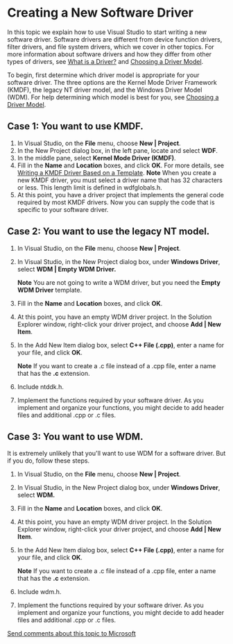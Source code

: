 Creating a New Software Driver
========================================================================================

In this topic we explain how to use Visual Studio to start writing a new software driver. Software drivers are different from device function drivers, filter drivers, and file system drivers, which we cover in other topics. For more information about software drivers and how they differ from other types of drivers, see [What is a Driver?](https://msdn.microsoft.com/en-us/Library/Windows/Hardware/Ff554678) and [Choosing a Driver Model](https://msdn.microsoft.com/en-us/Library/Windows/Hardware/Ff554652).

To begin, first determine which driver model is appropriate for your software driver. The three options are the Kernel Mode Driver Framework (KMDF), the legacy NT driver model, and the Windows Driver Model (WDM). For help determining which model is best for you, see [Choosing a Driver Model](https://msdn.microsoft.com/en-us/Library/Windows/Hardware/Ff554652).

<span id="Case_1__You_want_to_use_KMDF."></span><span id="case_1__you_want_to_use_kmdf."></span><span id="CASE_1__YOU_WANT_TO_USE_KMDF."></span>Case 1: You want to use KMDF.
-----------------------------------------------------------------------------------------------------------------------------------------------------------------------------

1.  In Visual Studio, on the **File** menu, choose **New | Project**.
2.  In the New Project dialog box, in the left pane, locate and select **WDF**.
3.  In the middle pane, select **Kernel Mode Driver (KMDF)**.
4.  Fill in the **Name** and **Location** boxes, and click **OK**. For more details, see [Writing a KMDF Driver Based on a Template](https://msdn.microsoft.com/en-us/Library/Windows/Hardware/Hh439654).
    **Note**  When you create a new KMDF driver, you must select a driver name that has 32 characters or less. This length limit is defined in wdfglobals.h.
5.  At this point, you have a driver project that implements the general code required by most KMDF drivers. Now you can supply the code that is specific to your software driver.

<span id="Case_2__You_want_to_use_the_legacy_NT_model."></span><span id="case_2__you_want_to_use_the_legacy_nt_model."></span><span id="CASE_2__YOU_WANT_TO_USE_THE_LEGACY_NT_MODEL."></span>Case 2: You want to use the legacy NT model.
-----------------------------------------------------------------------------------------------------------------------------------------------------------------------------------------------------------------------------------------

1.  In Visual Studio, on the **File** menu, choose **New | Project**.
2.  In Visual Studio, in the New Project dialog box, under **Windows Driver**, select **WDM | Empty WDM Driver.**

    **Note**  You are not going to write a WDM driver, but you need the **Empty WDM Driver** template.
3.  Fill in the **Name** and **Location** boxes, and click **OK**.
4.  At this point, you have an empty WDM driver project. In the Solution Explorer window, right-click your driver project, and choose **Add | New Item**.
5.  In the Add New Item dialog box, select **C++ File (.cpp)**, enter a name for your file, and click **OK**.

    **Note**  If you want to create a .c file instead of a .cpp file, enter a name that has the **.c** extension.
6.  Include ntddk.h.
7.  Implement the functions required by your software driver. As you implement and organize your functions, you might decide to add header files and additional .cpp or .c files.

<span id="Case_3__You_want_to_use_WDM."></span><span id="case_3__you_want_to_use_wdm."></span><span id="CASE_3__YOU_WANT_TO_USE_WDM."></span>Case 3: You want to use WDM.
-------------------------------------------------------------------------------------------------------------------------------------------------------------------------

It is extremely unlikely that you'll want to use WDM for a software driver. But if you do, follow these steps.

1.  In Visual Studio, on the **File** menu, choose **New | Project**.
2.  In Visual Studio, in the New Project dialog box, under **Windows Driver**, select **WDM.**
3.  Fill in the **Name** and **Location** boxes, and click **OK**.
4.  At this point, you have an empty WDM driver project. In the Solution Explorer window, right-click your driver project, and choose **Add | New Item**.
5.  In the Add New Item dialog box, select **C++ File (.cpp)**, enter a name for your file, and click **OK**.

    **Note**  If you want to create a .c file instead of a .cpp file, enter a name that has the **.c** extension.
6.  Include wdm.h.
7.  Implement the functions required by your software driver. As you implement and organize your functions, you might decide to add header files and additional .cpp or .c files.

 

 

[Send comments about this topic to Microsoft](mailto:wsddocfb@microsoft.com?subject=Documentation%20feedback%20[VsDriver\vsdriver]:%20Creating%20a%20New%20Software%20Driver%20%20RELEASE:%20%289/30/2015%29&body=%0A%0APRIVACY%20STATEMENT%0A%0AWe%20use%20your%20feedback%20to%20improve%20the%20documentation.%20We%20don't%20use%20your%20email%20address%20for%20any%20other%20purpose,%20and%20we'll%20remove%20your%20email%20address%20from%20our%20system%20after%20the%20issue%20that%20you're%20reporting%20is%20fixed.%20While%20we're%20working%20to%20fix%20this%20issue,%20we%20might%20send%20you%20an%20email%20message%20to%20ask%20for%20more%20info.%20Later,%20we%20might%20also%20send%20you%20an%20email%20message%20to%20let%20you%20know%20that%20we've%20addressed%20your%20feedback.%0A%0AFor%20more%20info%20about%20Microsoft's%20privacy%20policy,%20see%20http://privacy.microsoft.com/en-us/default. "Send comments about this topic to Microsoft")




<!--HONumber=Mar16_HO2-->


